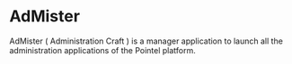 # AdMister

AdMister ( Administration Craft ) is a manager application to launch all the administration applications of the Pointel platform.

